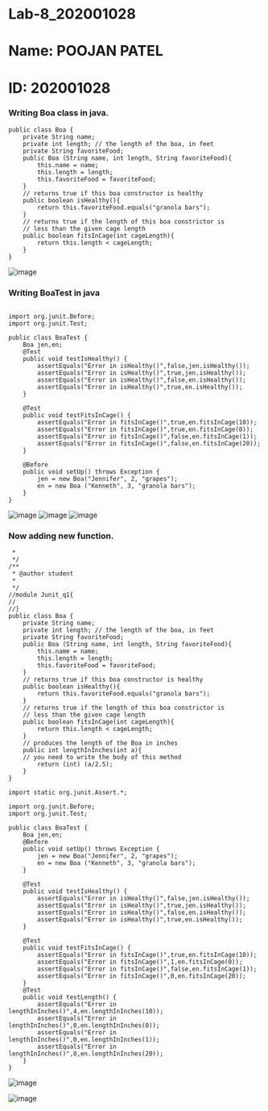 # Lab-8_202001028
# Name:  POOJAN PATEL
# ID: 202001028

### Writing Boa class in java.
```
public class Boa {
	private String name;
	private int length; // the length of the boa, in feet
	private String favoriteFood;
	public Boa (String name, int length, String favoriteFood){
		this.name = name;
		this.length = length;
		this.favoriteFood = favoriteFood;
	}
	// returns true if this boa constructor is healthy
	public boolean isHealthy(){
		return this.favoriteFood.equals("granola bars");
	}
	// returns true if the length of this boa constrictor is
	// less than the given cage length
	public boolean fitsInCage(int cageLength){
		return this.length < cageLength;
	}
}
```
![image](https://user-images.githubusercontent.com/94627901/233060696-49217ce6-6189-406c-aff1-5f8e2a98f8d4.png)

### Writing BoaTest in java
```import static org.junit.Assert.*;

import org.junit.Before;
import org.junit.Test;

public class BoaTest {
	Boa jen,en;
	@Test
	public void testIsHealthy() {
		assertEquals("Error in isHealthy()",false,jen.isHealthy());
		assertEquals("Error in isHealthy()",true,jen.isHealthy());
		assertEquals("Error in isHealthy()",false,en.isHealthy());
		assertEquals("Error in isHealthy()",true,en.isHealthy());
	}

	@Test
	public void testFitsInCage() {
		assertEquals("Error in fitsInCage()",true,en.fitsInCage(10));
		assertEquals("Error in fitsInCage()",true,en.fitsInCage(0));
		assertEquals("Error in fitsInCage()",false,en.fitsInCage(1));
		assertEquals("Error in fitsInCage()",false,en.fitsInCage(20));
	}
	
	@Before
	public void setUp() throws Exception {
		jen = new Boa("Jennifer", 2, "grapes");
		en = new Boa ("Kenneth", 3, "granola bars");
	}
}

```
![image](https://user-images.githubusercontent.com/94627901/233060832-036af479-15cb-4dfd-9859-09daed33fdb7.png)
![image](https://user-images.githubusercontent.com/94627901/233060861-9e155f02-f114-4796-b44a-f4f0dad65151.png)
![image](https://user-images.githubusercontent.com/94627901/233060886-982b1fc2-9256-42e1-8d0b-773b3ac89deb.png)


### Now adding new function.
```/**
 * 
 */
/**
 * @author student
 *
 */
//module Junit_q1{
//	
//}
public class Boa {
	private String name;
	private int length; // the length of the boa, in feet
	private String favoriteFood;
	public Boa (String name, int length, String favoriteFood){
		this.name = name;
		this.length = length;
		this.favoriteFood = favoriteFood;
	}
	// returns true if this boa constructor is healthy
	public boolean isHealthy(){
		return this.favoriteFood.equals("granola bars");
	}
	// returns true if the length of this boa constrictor is
	// less than the given cage length
	public boolean fitsInCage(int cageLength){
		return this.length < cageLength;
	}
	// produces the length of the Boa in inches
	public int lengthInInches(int a){
	// you need to write the body of this method
		return (int) (a/2.5);
	}
}
```
```
import static org.junit.Assert.*;

import org.junit.Before;
import org.junit.Test;

public class BoaTest {
	Boa jen,en;
	@Before
	public void setUp() throws Exception {
		jen = new Boa("Jennifer", 2, "grapes");
		en = new Boa ("Kenneth", 3, "granola bars");
	}
	
	@Test
	public void testIsHealthy() {
		assertEquals("Error in isHealthy()",false,jen.isHealthy());
		assertEquals("Error in isHealthy()",true,jen.isHealthy());
		assertEquals("Error in isHealthy()",false,en.isHealthy());
		assertEquals("Error in isHealthy()",true,en.isHealthy());
	}

	@Test
	public void testFitsInCage() {
		assertEquals("Error in fitsInCage()",true,en.fitsInCage(10));
		assertEquals("Error in fitsInCage()",1,en.fitsInCage(0));
		assertEquals("Error in fitsInCage()",false,en.fitsInCage(1));
		assertEquals("Error in fitsInCage()",0,en.fitsInCage(20));
	}
	@Test
	public void testLength() {
		assertEquals("Error in lengthInInches()",4,en.lengthInInches(10));
		assertEquals("Error in lengthInInches()",0,en.lengthInInches(0));
		assertEquals("Error in lengthInInches()",0,en.lengthInInches(1));
		assertEquals("Error in lengthInInches()",8,en.lengthInInches(20));
	}
}
```
![image](https://user-images.githubusercontent.com/94627901/233061893-05b93f6f-6f04-477c-b08f-c3bb18e4a2cf.png)

![image](https://user-images.githubusercontent.com/94627901/233061851-6997e5da-5d3b-4978-9b60-e319d3666dab.png)


